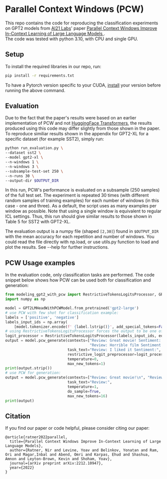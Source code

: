 # Parallel Context Windows (PCW)

This repo contains the code for reproducing the classification experiments on GPT2 models from [AI21 Labs](https://www.ai21.com/)' paper [Parallel Context Windows Improve In-Context Learning of Large Language Models
](https://arxiv.org/abs/2212.10947).  
The code was tested with python 3.10, with CPU and single GPU.

## Setup

To install the required libraries in our repo, run:
```bash
pip install -r requirements.txt
```
To have a Pytorch version specific to your CUDA, [install](https://pytorch.org/) your version before running the above command.

## Evaluation
Due to the fact that the paper's results were based on an earlier implementation of PCW and not [HuggingFace Transformers](https://huggingface.co/docs/transformers/index), the results produced using this code may differ slightly from those shown in the paper.
To reproduce similiar results shown in the appendix for GPT2-XL for a specific dataset (for example SST2), simply run:
```bash
python run_evaluation.py \
--dataset sst2 \
--model gpt2-xl \
--n-windows 1 \
--n-windows 3 \
--subsample-test-set 250 \
--n-runs 30 \
--output-dir $OUTPUT_DIR
```
In this run, PCW's performance is evaluated on a subsample (250 samples) of the full test set. 
The experiment is repeated 30 times (with different random samples of training examples) for each number of windows (in this case - one and three). 
As a default, the script uses as many examples per window as possible. 
Note that using a single window is equivalent to regular ICL settings. Thus, this run should give similar results to those shown in Table 5 for SST2 with GPT2-XL.

The evaluation output is a numpy file (shaped `[2,30]`) found in `$OUTPUT_DIR` with the mean accuracy for each repetition and number of windows.
You could read the file directly with np.load, or use utils.py function to load and plot the results.
See --help for further instructions.

## PCW Usage examples
In the evaluation code, only classification tasks are performed.
The code snippet below shows how PCW can be used both for classification and generation:
```python
from modeling_gpt2_with_pcw import RestrictiveTokensLogitsProcessor, GPT2LMHeadWithPCWModel
import numpy as np

model = GPT2LMHeadWithPCWModel.from_pretrained('gpt2-large')
# use PCW with few shot for classification example:
labels = ['positive', 'negative']
labels_input_ids = np.array(
    [model.tokenizer.encode(f' {label.lstrip()}', add_special_tokens=False) for label in labels])
# using RestrictiveTokensLogitsProcessor forces the output to be one of the labels:
logit_processor = RestrictiveTokensLogitsProcessor(labels_input_ids, eos_token_id=model.tokenizer.eos_token_id)
output = model.pcw_generate(contexts=["Review: Great movie! Sentiment: positive\n",
                                      "Review: Horrible film Sentiment: negative\n"],
                            task_text="Review: I liked it Sentiment:",
                            restrictive_logit_preprocessor=logit_processor,
                            temperature=0,
                            max_new_tokens=1)
print(output.strip())
# use PCW for generation:
output = model.pcw_generate(contexts=["Review: Great movie!\n", "Review: Horrible film\n"],
                            task_text="Review:",
                            temperature=1,
                            do_sample=True,
                            max_new_tokens=16)
print(output)
```

## Citation

If you find our paper or code helpful, please consider citing our paper:
```
@article{ratner2022parallel,
  title={Parallel Context Windows Improve In-Context Learning of Large Language Models},
  author={Ratner, Nir and Levine, Yoav and Belinkov, Yonatan and Ram, Ori and Magar,Inbal and Abend, Omri and Karpas, Ehud and Shashua, Amnon and Leyton-Brown, Kevin and Shoham, Yoav},
  journal={arXiv preprint arXiv:2212.10947},
  year={2022}
}
```